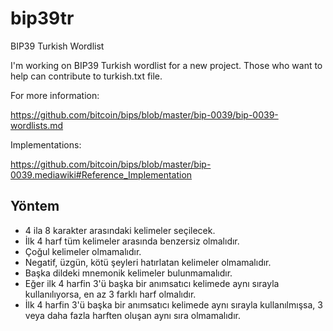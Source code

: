 # bip39tr
BIP39 Turkish Wordlist

I'm working on BIP39 Turkish wordlist for a new project. Those who want to help can contribute to turkish.txt file.

For more information:

https://github.com/bitcoin/bips/blob/master/bip-0039/bip-0039-wordlists.md

Implementations:

https://github.com/bitcoin/bips/blob/master/bip-0039.mediawiki#Reference_Implementation


## Yöntem

* 4 ila 8 karakter arasındaki kelimeler seçilecek.
* İlk 4 harf tüm kelimeler arasında benzersiz olmalıdır.
* Çoğul kelimeler olmamalıdır.
* Negatif, üzgün, kötü şeyleri hatırlatan kelimeler olmamalıdır.
* Başka dildeki mnemonik kelimeler bulunmamalıdır.
* Eğer ilk 4 harfin 3'ü başka bir anımsatıcı kelimede aynı sırayla kullanılıyorsa, en az 3 farklı harf olmalıdır.
* İlk 4 harfin 3'ü başka bir anımsatıcı kelimede aynı sırayla kullanılmışsa, 3 veya daha fazla harften oluşan aynı sıra olmamalıdır.
